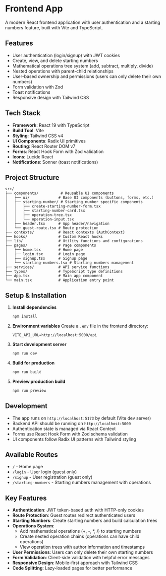 # Frontend App

A modern React frontend application with user authentication and a starting numbers feature, built with Vite and TypeScript.

## Features

- User authentication (login/signup) with JWT cookies
- Create, view, and delete starting numbers
- Mathematical operations tree system (add, subtract, multiply, divide)
- Nested operations with parent-child relationships
- User-based ownership and permissions (users can only delete their own numbers)
- Form validation with Zod
- Toast notifications
- Responsive design with Tailwind CSS

## Tech Stack

- **Framework**: React 19 with TypeScript
- **Build Tool**: Vite
- **Styling**: Tailwind CSS v4
- **UI Components**: Radix UI primitives
- **Routing**: React Router DOM v7
- **Forms**: React Hook Form with Zod validation
- **Icons**: Lucide React
- **Notifications**: Sonner (toast notifications)

## Project Structure

```
src/
├── components/          # Reusable UI components
│   ├── ui/             # Base UI components (buttons, forms, etc.)
│   ├── starting-number/ # Starting number specific components
│   │   ├── create-starting-number-form.tsx
│   │   ├── starting-number-card.tsx
│   │   ├── operation-tree.tsx
│   │   └── operation-input.tsx
│   ├── header.tsx      # App header/navigation
│   └── guest-route.tsx # Route protection
├── contexts/           # React contexts (AuthContext)
├── hooks/              # Custom React hooks
├── lib/                # Utility functions and configurations
├── pages/              # Page components
│   ├── home.tsx        # Home page
│   ├── login.tsx       # Login page
│   ├── signup.tsx      # Signup page
│   └── starting-numbers.tsx # Starting numbers management
├── services/           # API service functions
├── types/              # TypeScript type definitions
├── App.tsx             # Main app component
└── main.tsx            # Application entry point
```

## Setup & Installation

1. **Install dependencies**

   ```bash
   npm install
   ```

2. **Environment variables**
   Create a `.env` file in the frontend directory:

   ```env
   VITE_API_URL=http://localhost:5000/api
   ```

3. **Start development server**

   ```bash
   npm run dev
   ```

4. **Build for production**

   ```bash
   npm run build
   ```

5. **Preview production build**
   ```bash
   npm run preview
   ```

## Development

- The app runs on `http://localhost:5173` by default (Vite dev server)
- Backend API should be running on `http://localhost:5000`
- Authentication state is managed via React Context
- Forms use React Hook Form with Zod schema validation
- UI components follow Radix UI patterns with Tailwind styling

## Available Routes

- `/` - Home page
- `/login` - User login (guest only)
- `/signup` - User registration (guest only)
- `/starting-numbers` - Starting numbers management with operations

## Key Features

- **Authentication**: JWT token-based auth with HTTP-only cookies
- **Route Protection**: Guest routes redirect authenticated users
- **Starting Numbers**: Create starting numbers and build calculation trees
- **Operations System**:
  - Add mathematical operations (+, -, \*, /) to starting numbers
  - Create nested operation chains (operations can have child operations)
  - View operation trees with author information and timestamps
- **User Permissions**: Users can only delete their own starting numbers
- **Form Validation**: Client-side validation with helpful error messages
- **Responsive Design**: Mobile-first approach with Tailwind CSS
- **Code Splitting**: Lazy-loaded pages for better performance

